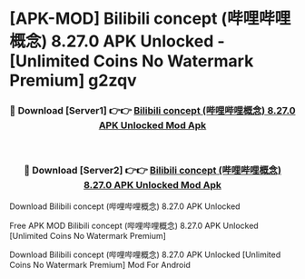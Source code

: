 # [APK-MOD] Bilibili concept (哔哩哔哩概念) 8.27.0 APK Unlocked - [Unlimited Coins No Watermark Premium] g2zqv



<div align="center">
<h3>🔴 Download [Server1] 👉👉 <a href="https://momento.my/?title=Bilibili_concept_(哔哩哔哩概念)_8.27.0_APK_Unlocked">Bilibili concept (哔哩哔哩概念) 8.27.0 APK Unlocked Mod Apk</a></h3><br>

<h3>🔴 Download [Server2] 👉👉 <a href="https://momento.my/?title=Bilibili_concept_(哔哩哔哩概念)_8.27.0_APK_Unlocked">Bilibili concept (哔哩哔哩概念) 8.27.0 APK Unlocked Mod Apk</a></h3>
</div>



Download Bilibili concept (哔哩哔哩概念) 8.27.0 APK Unlocked 

Free APK MOD Bilibili concept (哔哩哔哩概念) 8.27.0 APK Unlocked [Unlimited Coins No Watermark Premium]

Download Bilibili concept (哔哩哔哩概念) 8.27.0 APK Unlocked [Unlimited Coins No Watermark Premium] Mod For Android

